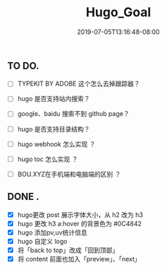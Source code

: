﻿---
title: Hugo_Goal
date: '2019-07-05T13:16:48-08:00'
categories: 'todo'
tags: 'blog'
slug: 'hugo_goal'
---

## TO DO.
- [ ] TYPEKIT BY ADOBE 这个怎么去掉跟踪器？
- [ ] hugo 是否支持站内搜索？
- [ ] google、baidu 搜索不到 github page？
- [ ] hugo 是否支持目录结构？
- [ ] hugo webhook 怎么实现 ？
- [ ] hugo toc 怎么实现 ？
- [ ] BOU.XYZ在手机端和电脑端的区别 ？


## DONE .
- [x] hugo更改 post 展示字体大小，从 h2 改为 h3
- [x] hugo 更改 h3 a:hover 的背景色为 #0C4842
- [x] hugo 添加pv,uv统计信息
- [x] hugo 自定义 logo
- [x] 将「back to top」改成「回到顶部」
- [x] 将 content 前面也加入「preview」、「next」
